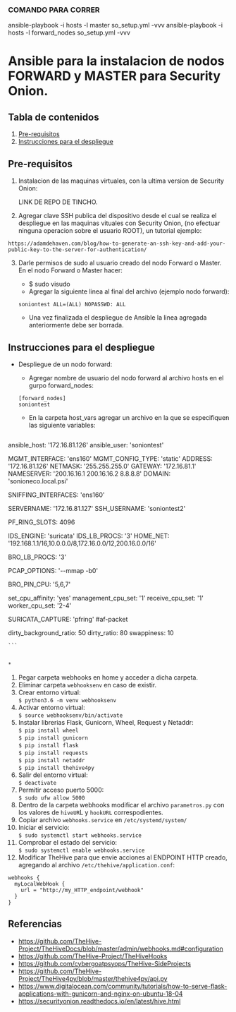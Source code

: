 ### COMANDO PARA CORRER
ansible-playbook -i hosts -l master so_setup.yml  -vvv
ansible-playbook -i hosts -l forward_nodes so_setup.yml  -vvv






# Ansible para la instalacion de nodos FORWARD y MASTER para Security Onion.

## Tabla de contenidos

1. [Pre-requisitos](#pre-requisitos)
2. [Instrucciones para el despliegue](#instrucciones-para-el-despliegue)



## Pre-requisitos

1. Instalacion de las maquinas virtuales, con la ultima version de Security Onion:
    
    LINK DE REPO DE TINCHO.    

2. Agregar clave SSH publica del dispositivo desde el cual se realiza el despliegue en las maquinas vituales con Security Onion,
   (no efectuar ninguna operacion sobre el usuario ROOT), un tutorial ejemplo:

```
https://adamdehaven.com/blog/how-to-generate-an-ssh-key-and-add-your-public-key-to-the-server-for-authentication/

```

3. Darle permisos de sudo al usuario creado del nodo Forward o Master. En el nodo Forward o Master hacer:

    *  $ sudo visudo
    * Agregar la siguiente linea al final del archivo (ejemplo nodo forward):
    ```
    soniontest ALL=(ALL) NOPASSWD: ALL
    ```
    * Una vez finalizada el despliegue de Ansible la linea agregada anteriormente debe ser borrada.

## Instrucciones para el despliegue

*  Despliegue de un nodo forward:

    * Agregar nombre de usuario del nodo forward al archivo hosts en el gurpo forward_nodes:
    ```
    [forward_nodes]
    soniontest

    ```
    * En la carpeta host_vars agregar un archivo en la que se especifiquen las siguiente variables:
    
    ```
ansible_host: '172.16.81.126'
ansible_user: 'soniontest'

MGMT_INTERFACE: 'ens160'
MGMT_CONFIG_TYPE: 'static'
ADDRESS: '172.16.81.126'
NETMASK: '255.255.255.0'
GATEWAY: '172.16.81.1'
NAMESERVER: '200.16.16.1 200.16.16.2 8.8.8.8'
DOMAIN: 'sonioneco.local.psi' 

SNIFFING_INTERFACES: 'ens160'

SERVERNAME: '172.16.81.127'
SSH_USERNAME: 'soniontest2' 

PF_RING_SLOTS: 4096 
 
IDS_ENGINE: 'suricata' 
IDS_LB_PROCS: '3'
HOME_NET: '192.168.1.1/16,10.0.0.0/8,172.16.0.0/12,200.16.0.0/16'

BRO_LB_PROCS: '3'

PCAP_OPTIONS: '--mmap -b0'

BRO_PIN_CPU: '5,6,7'

set_cpu_affinity: 'yes'
management_cpu_set: '1'
receive_cpu_set: '1'
worker_cpu_set: '2-4'

SURICATA_CAPTURE: 'pfring' #af-packet

dirty_background_ratio: 50
dirty_ratio: 80
swappiness: 10




    ```
    
    
    * 

1.  Pegar carpeta webhooks en home y acceder a dicha carpeta.
2.  Eliminar carpeta `webhooksenv` en caso de existir.
3. Crear entorno virtual:
    <br />`$ python3.6 -m venv webhooksenv`
4.  Activar entorno virtual:
	<br />`$ source webhooksenv/bin/activate`
5.  Instalar librerias Flask, Gunicorn, Wheel, Request y Netaddr:
	<br />`$ pip install wheel`
	<br />`$ pip install gunicorn`
	<br />`$ pip install flask`
	<br />`$ pip install requests`
    <br />`$ pip install netaddr`
    <br />`$ pip install thehive4py`
6.  Salir del entorno virtual:
    <br />`$ deactivate`
7.  Permitir acceso puerto 5000:
	<br />`$ sudo ufw allow 5000`
8.  Dentro de la carpeta webhooks modificar el archivo `parametros.py` con los valores de `hiveUR`L y `hookURL` correspodientes.
9.  Copiar archivo `webhooks.service` en `/etc/systemd/system/`
10. Iniciar el servicio:
	<br />`$ sudo systemctl start webhooks.service`
11. Comprobar el estado del servicio:
	<br />`$ sudo systemctl enable webhooks.service`
12. Modificar TheHive para que envie acciones al ENDPOINT HTTP creado, agregando al archivo `/etc/thehive/application.conf`:

```
webhooks {
  myLocalWebHook {
    url = "http://my_HTTP_endpoint/webhook"
  }
}
```


## Referencias

* https://github.com/TheHive-Project/TheHiveDocs/blob/master/admin/webhooks.md#configuration
* https://github.com/TheHive-Project/TheHiveHooks
* https://github.com/cybergoatpsyops/TheHive-SideProjects
* https://github.com/TheHive-Project/TheHive4py/blob/master/thehive4py/api.py
* https://www.digitalocean.com/community/tutorials/how-to-serve-flask-applications-with-gunicorn-and-nginx-on-ubuntu-18-04
* https://securityonion.readthedocs.io/en/latest/hive.html

















